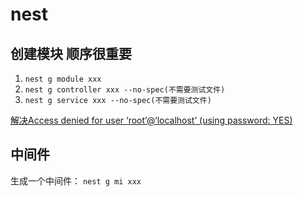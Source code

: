 # nest

## 创建模块 顺序很重要

1. `nest g module xxx`
2. `nest g controller xxx --no-spec(不需要测试文件)`
3. `nest g service xxx --no-spec(不需要测试文件)`

[解决Access denied for user ‘root’@‘localhost’ (using password: YES)](https://blog.csdn.net/qq_69321993/article/details/125122158)

## 中间件

生成一个中间件： `nest g mi xxx`

